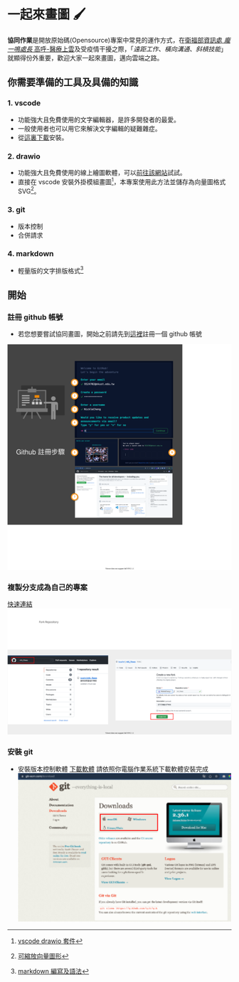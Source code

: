 # 一起來畫圖 :paintbrush:
**協同作業**是開放原始碼(Opensource)專案中常見的運作方式，在[衛福部資訊處 *龐一鳴處長* 高呼-醫療上雲](https://www.cio.com.tw/pang-yuming-data-security-cloud-up-medical-ai-as-governors-second-pulse/?utm_source=line&utm_medium=live&utm_campaign=220523)及受疫情干擾之際，「*遠距工作、橫向溝通、斜槓技能*」就顯得份外重要，歡迎大家一起來畫圖，邁向雲端之路。
## 你需要準備的工具及具備的知識

### 1. vscode
- 功能強大且免費使用的文字編輯器，是許多開發者的最愛。
- 一般使用者也可以用它來解決文字編輯的疑難雜症。
- 從[這裏下載](https://code.visualstudio.com/)安裝。

### 2. drawio
-   功能強大且免費使用的線上繪圖軟體，可以[前往該網站](https://app.diagrams.net/)試試。
- 直接在 vscode 安裝外掛模組畫圖[^1]，本專案使用此方法並儲存為向量圖格式SVG[^2]。

### 3. git
- 版本控制
- 合併請求
### 4. markdown
- 輕量版的文字排版格式[^4]
## 開始

### 註冊 github 帳號
- 若您想要嘗試協同畫圖，開始之前請先到[這裡](https://github.com/signup?ref_cta=Sign+up&ref_loc=header+logged+out&ref_page=%2F&source=header-home)註冊一個 github 帳號

![註冊步驟](./images/registration.drawio.svg)

### 複製分支成為自己的專案

[快速連結](https://github.com/losehrt/nhi_flows/fork)
![複製專案步驟](./images/fork.drawio.svg)


### 安裝 git
- 安裝版本控制軟體 [下載軟體](https://git-scm.com/download)
  請依照你電腦作業系統下載軟體安裝完成
  ![安裝說明](./git_install.drawio.svg)



[^1]: [vscode drawio 套件](https://github.com/hediet/vscode-drawio)
[^2]: [可縮放向量圖形](https://zh.m.wikipedia.org/zh-tw/%E5%8F%AF%E7%B8%AE%E6%94%BE%E5%90%91%E9%87%8F%E5%9C%96%E5%BD%A2)
[^4]: [markdown 編寫及語法](https://docs.github.com/en/github/writing-on-github/getting-started-with-writing-and-formatting-on-github/basic-writing-and-formatting-syntax)